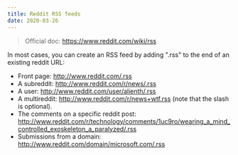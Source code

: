 ```yaml
---
title: Reddit RSS feeds
date: 2020-03-26
---
```


> Official doc: https://www.reddit.com/wiki/rss

In most cases, you can create an RSS feed by adding ".rss" to the end of an existing reddit URL:

- Front page: http://www.reddit.com/.rss
- A subreddit: http://www.reddit.com/r/news/.rss
- A user: http://www.reddit.com/user/alienth/.rss
- A multireddit: http://www.reddit.com/r/news+wtf.rss (note that the slash is optional).
- The comments on a specific reddit post: http://www.reddit.com/r/technology/comments/1uc9ro/wearing_a_mind_controlled_exoskeleton_a_paralyzed/.rss
- Submissions from a domain: http://www.reddit.com/domain/microsoft.com/.rss
